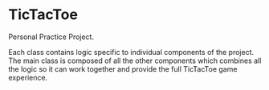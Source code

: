 # TicTacToe
Personal Practice Project.

Each class contains logic specific to individual components of the project. The main class is composed of all the other components which combines all the logic so it can work together and provide the full TicTacToe game experience.
